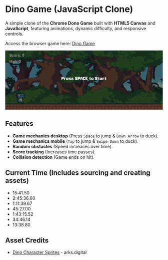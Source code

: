 # Dino Game (JavaScript Clone)

A simple clone of the **Chrome Dono Game** built with **HTML5 Canvas** and **JavaScript**, featuring animations, dynamic difficulty, and responsive controls.

Access the browser game here: [Dino Game](https://24hour-dino-game.vercel.app)

![Game Preview](assets/dino-startscreen.png)

## Features

- **Game mechanics desktop** (Press `Space` to jump & `Down Arrow` to duck).
- **Game mechanics mobile** (`Tap` to jump & `Swipe Down` to duck).
- **Random obstacles** (Speed increases over time).
- **Score tracking** (Increases time passes).
- **Collision detection** (Game ends on hit).

## Current Time (Includes sourcing and creating assets)

- 15:41.50
- 2:45:36.60
- 1:11:39.67
- 45:27.00
- 1:43:15.52
- 34:46.14
- 13:38.80

## Asset Credits

- [Dino Character Sprites](https://arks.digital/) - arks.digital
